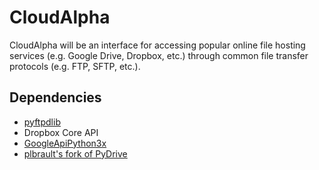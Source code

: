 # CloudAlpha #

CloudAlpha will be an interface for accessing popular online file hosting services (e.g. Google Drive, Dropbox, etc.) through common file transfer protocols (e.g. FTP, SFTP, etc.).

## Dependencies ##
* [pyftpdlib](https://github.com/giampaolo/pyftpdlib)
* Dropbox Core API
* [GoogleApiPython3x](https://github.com/plbrault/GoogleApiPython3x)
* [plbrault's fork of PyDrive](https://github.com/plbrault/PyDrive)